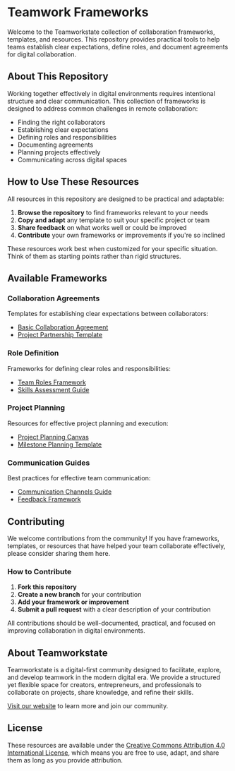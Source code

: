 # Teamwork Frameworks

Welcome to the Teamworkstate collection of collaboration frameworks, templates, and resources. This repository provides practical tools to help teams establish clear expectations, define roles, and document agreements for digital collaboration.

## About This Repository

Working together effectively in digital environments requires intentional structure and clear communication. This collection of frameworks is designed to address common challenges in remote collaboration:

- Finding the right collaborators
- Establishing clear expectations
- Defining roles and responsibilities
- Documenting agreements
- Planning projects effectively
- Communicating across digital spaces

## How to Use These Resources

All resources in this repository are designed to be practical and adaptable:

1. **Browse the repository** to find frameworks relevant to your needs
2. **Copy and adapt** any template to suit your specific project or team
3. **Share feedback** on what works well or could be improved
4. **Contribute** your own frameworks or improvements if you're so inclined

These resources work best when customized for your specific situation. Think of them as starting points rather than rigid structures.

## Available Frameworks

### Collaboration Agreements
Templates for establishing clear expectations between collaborators:
- [Basic Collaboration Agreement](agreements/basic-collaboration-agreement.md)
- [Project Partnership Template](agreements/project-partnership-template.md)

### Role Definition
Frameworks for defining clear roles and responsibilities:
- [Team Roles Framework](profile/roles/team-roles-framework.md)
- [Skills Assessment Guide](roles/skills-assessment-guide.md)

### Project Planning
Resources for effective project planning and execution:
- [Project Planning Canvas](/profile/roles/agreements/roles/planning/project-planning-canvas.md)
- [Milestone Planning Template](planning/milestone-planning-template.md)

### Communication Guides
Best practices for effective team communication:
- [Communication Channels Guide](communication/channels-guide.md)
- [Feedback Framework](communication/feedback-framework.md)

## Contributing

We welcome contributions from the community! If you have frameworks, templates, or resources that have helped your team collaborate effectively, please consider sharing them here.

### How to Contribute

1. **Fork this repository**
2. **Create a new branch** for your contribution
3. **Add your framework or improvement**
4. **Submit a pull request** with a clear description of your contribution

All contributions should be well-documented, practical, and focused on improving collaboration in digital environments.

## About Teamworkstate

Teamworkstate is a digital-first community designed to facilitate, explore, and develop teamwork in the modern digital era. We provide a structured yet flexible space for creators, entrepreneurs, and professionals to collaborate on projects, share knowledge, and refine their skills.

[Visit our website](https://teamworkstate.com) to learn more and join our community.

## License

These resources are available under the [Creative Commons Attribution 4.0 International License](LICENSE.md), which means you are free to use, adapt, and share them as long as you provide attribution.
